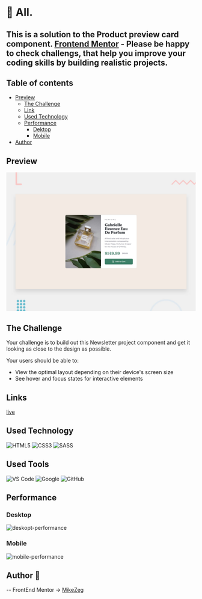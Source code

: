 # 👋 All.
## This is a solution to the Product preview card component. [Frontend Mentor](https://www.frontendmentor.io) - Please be happy to check challengs, that help you improve your coding skills by building realistic projects. 

## Table of contents

- [Preview](#overview)
    - [The Challenge](#The-challenge)
    - [Link](#Links)
    - [Used Technology](#Used-Technology)
    - [Performance](##Performance)
        - [Dektop](###Desktop)
        - [Mobile](###Mobile)
- [Author](#Author)

## Preview

![Preview](./design/desktop-preview.jpg)

## The Challenge

Your challenge is to build out this Newsletter project component and get it looking as close to the design as possible.

Your users should be able to:

- View the optimal layout depending on their device's screen size
- See hover and focus states for interactive elements

## Links

[live](https://mikezeg.github.io/FrontEndMentor.io/product-preview-card-component-main/)

## Used Technology

![HTML5](https://img.shields.io/badge/html5-%23E34F26.svg?style=for-the-badge&logo=html5&logoColor=white) ![CSS3](https://img.shields.io/badge/css3-%231572B6.svg?style=for-the-badge&logo=css3&logoColor=white)
![SASS](https://img.shields.io/badge/SASS-hotpink.svg?style=for-the-badge&logo=SASS&logoColor=white)


## Used Tools
![VS Code](https://img.shields.io/badge/VS%20Code-0078d7.svg?style=for-the-badge&logo=visual-studio-code&logoColor=white) ![Google](https://img.shields.io/badge/google-DA4437?style=for-the-badge&logo=google&logoColor=white) ![GitHub](https://img.shields.io/badge/github-%23121011.svg?style=for-the-badge&logo=github&logoColor=white)

## Performance

  ### Desktop
![deskopt-performance](./design)

  ### Mobile
![mobile-performance](./design)

## Author 🚀
 -- FrontEnd Mentor -> [MikeZeg](https://www.frontendmentor.io/profile/MikeZeg)